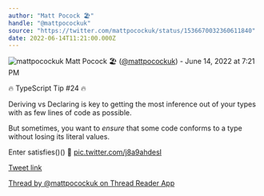 ```yaml
---
author: "Matt Pocock 🏖️"
handle: "@mattpocockuk"
source: "https://twitter.com/mattpocockuk/status/1536670032360611840"
date: 2022-06-14T11:21:00.000Z
---
```


![mattpocockuk](https://pbs.twimg.com/profile_images/1567910259431202817/AvtGMFZW_normal.png)
Matt Pocock 🏖️ ([@mattpocockuk](https://twitter.com/mattpocockuk)) - June 14, 2022 at 7:21 PM

🔥 TypeScript Tip #24 🔥

Deriving vs Declaring is key to getting the most inference out of your types with as few lines of code as possible.

But sometimes, you want to _ensure_ that some code conforms to a type without losing its literal values.

Enter satisfies()() 👀 [pic.twitter.com/j8a9ahdesI](https://twitter.com/mattpocockuk/status/1536670032360611840/video/1)

[Tweet link](https://twitter.com/mattpocockuk/status/1536670032360611840)

[Thread by @mattpocockuk on Thread Reader App](https://threadreaderapp.com/thread/1536670032360611840.html)
